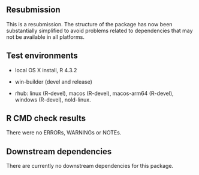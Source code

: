 ## Resubmission

This is a resubmission. The structure of the package has now been substantially simplified to avoid problems related to dependencies that may not be available in all platforms.

## Test environments

* local OS X install, R 4.3.2

* win-builder (devel and release)

* rhub: linux (R-devel), macos (R-devel), macos-arm64 (R-devel), windows (R-devel), nold-linux.

## R CMD check results

There were no ERRORs, WARNINGs or NOTEs. 


## Downstream dependencies

There are currently no downstream dependencies for this package.

